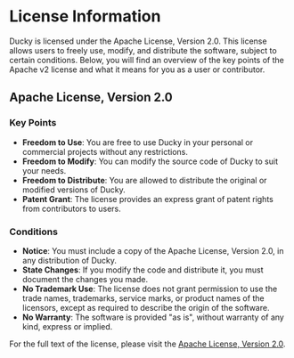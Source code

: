 # License Information

Ducky is licensed under the Apache License, Version 2.0. This license allows users to freely use, modify, and distribute the software, subject to certain conditions. Below, you will find an overview of the key points of the Apache v2 license and what it means for you as a user or contributor.

## Apache License, Version 2.0

### Key Points

- **Freedom to Use**: You are free to use Ducky in your personal or commercial projects without any restrictions.
- **Freedom to Modify**: You can modify the source code of Ducky to suit your needs.
- **Freedom to Distribute**: You are allowed to distribute the original or modified versions of Ducky.
- **Patent Grant**: The license provides an express grant of patent rights from contributors to users.

### Conditions

- **Notice**: You must include a copy of the Apache License, Version 2.0, in any distribution of Ducky.
- **State Changes**: If you modify the code and distribute it, you must document the changes you made.
- **No Trademark Use**: The license does not grant permission to use the trade names, trademarks, service marks, or product names of the licensors, except as required to describe the origin of the software.
- **No Warranty**: The software is provided "as is", without warranty of any kind, express or implied.

For the full text of the license, please visit the [Apache License, Version 2.0](http://www.apache.org/licenses/LICENSE-2.0).
